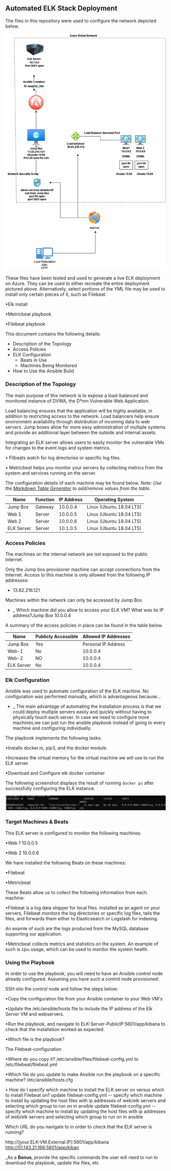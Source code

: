 ## Automated ELK Stack Deployment

The files in this repository were used to configure the network depicted below.

![](/Linux/Elk-Stack.png)

These files have been tested and used to generate a live ELK deployment on Azure. They can be used to either recreate 
the entire deployment pictured above. Alternatively, select portions of the YML file may be used to install only certain 
pieces of it, such as Filebeat.


•Elk install 


•Metricbeat playbook


•Filebeat playbook


This document contains the following details:
- Description of the Topology
- Access Policies
- ELK Configuration
  - Beats in Use
  - Machines Being Monitored
- How to Use the Ansible Build


### Description of the Topology

The main purpose of this network is to expose a load-balanced and monitored instance of DVWA, the D*mn Vulnerable Web Application.

Load balancing ensures that the application will be highly available, in addition to restricting access to the network. Load balancers help ensure environment availability through distribution of incoming data to web servers. Jump boxes allow for more easy administration of multiple systems and provide an additional layer between the outside and internal assets.

Integrating an ELK server allows users to easily monitor the vulnerable VMs for changes to the event logs and system metrics.
 
• Filbeats watch for log directories or specific log files.

• Metricbeat helps you monitor your servers by collecting metrics from the system and services running on the server.

The configuration details of each machine may be found below.
_Note: Use the [Markdown Table Generator](http://www.tablesgenerator.com/markdown_tables) to add/remove values from the table_.

| Name     | Function | IP Address | Operating System       |
|----------|----------|------------|------------------------|
| Jump Box | Gateway  | 10.0.0.4   |Linux (Ubuntu 18.04 LTS)|
| Web 1    | Server   | 10.0.0.5   |Linux (Ubuntu 18.04 LTS)|
| Web 2    | Server   | 10.0.0.6   |Linux (Ubuntu 18.04 LTS)|
|ELK Server| Server   | 10.1.0.5   |Linux (Ubuntu 18.04 LTS)|

### Access Policies

The machines on the internal network are not exposed to the public Internet. 

Only the Jump box provisioner machine can accept connections from the Internet. Access to this machine is only allowed from the following IP addresses:
- 13.82.216.121

Machines within the network can only be accessed by Jump Box

- _ Which machine did you allow to access your ELK VM? What was its IP address?Jump Box 10.0.0.4


A summary of the access policies in place can be found in the table below.

| Name     | Publicly Accessible | Allowed IP Addresses |
|----------|---------------------|----------------------|
| Jump Box | Yes                 | Personal IP Address  |
|  Web-1   | No                  |      10.0.0.4        |
|  Web-2   | NO                  |      10.0.0.4        |
|ELK Server| No                  |      10.0.0.4        |

### Elk Configuration

Ansible was used to automate configuration of the ELK machine. No configuration was performed manually, which is advantageous because...
- _ The main advantage of automating the installation process is that we could deploy multiple servers easily and quickly without having to physically touch each server.
    In case we need to configure more machines,we can just run the ansible playbook instead of going to every machine and configuring individually.

The playbook implements the following tasks:

•Installs docker.io, pip3, and the docker module.

•Increases the virtual memory for the virtual machine we will use to run the ELK server

•Download and Configure elk docker container


The following screenshot displays the result of running `docker ps` after successfully configuring the ELK instance.

![](/Linux/docker-ps.png)


### Target Machines & Beats
This ELK server is configured to monitor the following machines:

•Web 1 10.0.0.5

•Web 2 10.0.0.6

We have installed the following Beats on these machines:
 
•Filebeat

•Metricbeat

These Beats allow us to collect the following information from each machine:

•Filebeat is a log data shipper for local files. Installed as an agent on your servers, Filebeat monitors the log directories or specific log files, tails the files, and forwards them either to Elasticsearch or Logstash for indexing.
 
An examle of such are the logs produced from the MySQL database supporting our application.

•Metricbeat collects metrics and statistics on the system. An example of such is cpu usage, which can be used to monitor the system health.

### Using the Playbook
In order to use the playbook, you will need to have an Ansible control node already configured. Assuming you have such a control node provisioned: 

SSH into the control node and follow the steps below:

•Copy the configuration file from your Ansible container to your Web VM's

•Update the /etc/ansible/hosts file to include the IP address of the Elk Server VM and webservers.

•Run the playbook, and navigate to ELK-Server-PublicIP:5601/app/kibana to check that the installation worked as expected.

•Which file is the playbook? 

The Filebeat-configuration

•Where do you copy it?
 /etc/ansible/files/filebeat-config.yml to /etc/filebeat/filebeat.yml

•Which file do you update to make Ansible run the playbook on a specific machine?
/etc/ansible/hosts.cfg

• How do I specify which machine to install the ELK server on versus which to install Filebeat on? update filebeat-config.yml -- specify  which machine to install by updating the host files with ip addresses of web/elk servers and selecting which group to run on in ansible
  update filebeat-config.yml -- specify which machine to install by updating the host files with ip addresses of web/elk servers and selecting which group to run on in ansible

Which URL do you navigate to in order to check that the ELK server is running?

http://[your.ELK-VM.External.IP]:5601/app/kibana
http://51.143.21.166:5601/app/kiban

_As a **Bonus**, provide the specific commands the user will need to run to download the playbook, update the files, etc

